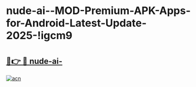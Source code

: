 # nude-ai--MOD-Premium-APK-Apps-for-Android-Latest-Update-2025-!igcm9

# <h2><a href="https://hj6x8l.esa.edu.pl?title=nude-ai-&ref=igcm9">🔗👉 🔴 nude-ai-</a></h2>

[![acn](https://github.com/user-attachments/assets/0f9c940e-d8b0-45ae-aac7-cd30a18b3e1c)](https://hj6x8l.esa.edu.pl?title=nude-ai-&ref=igcm9)

